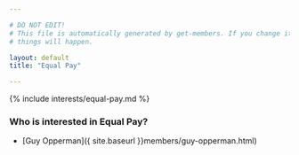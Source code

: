 ```yaml
---

# DO NOT EDIT!
# This file is automatically generated by get-members. If you change it, bad
# things will happen.

layout: default
title: "Equal Pay"

---
```


{% include interests/equal-pay.md %}

### Who is interested in Equal Pay?


* [Guy Opperman]({ site.baseurl }}members/guy-opperman.html)
